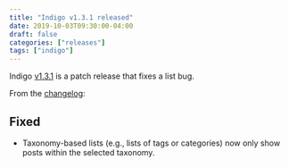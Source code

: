 ```yaml
---
title: "Indigo v1.3.1 released"
date: 2019-10-03T09:30:00-04:00
draft: false
categories: ["releases"]
tags: ["indigo"]
---
```


Indigo [v1.3.1] is a patch release that fixes a list bug.

<!--more-->

From the [changelog]:

## Fixed

- Taxonomy-based lists (e.g., lists of tags or categories) now only show posts within the selected taxonomy.

[v1.3.1]: https://github.com/AngeloStavrow/indigo/releases/tag/v1.3.1
[changelog]: https://github.com/AngeloStavrow/indigo/blob/master/CHANGELOG.md#131
